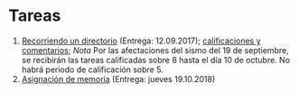 # Tareas

1. [Recorriendo un directorio](./1/README.md) (Entrega: 12.09.2017);
   [calificaciones y comentarios](./1/calificaciones.org); *Nota* Por
   las afectaciones del sismo del 19 de septiembre, se recibirán las
   tareas calificadas sobre 8 hasta el día 10 de octubre. No habrá
   periodo de calificación sobre 5.
2. [Asignación de memoria](./2/README.md) (Entrega: jueves 19.10.2018)
